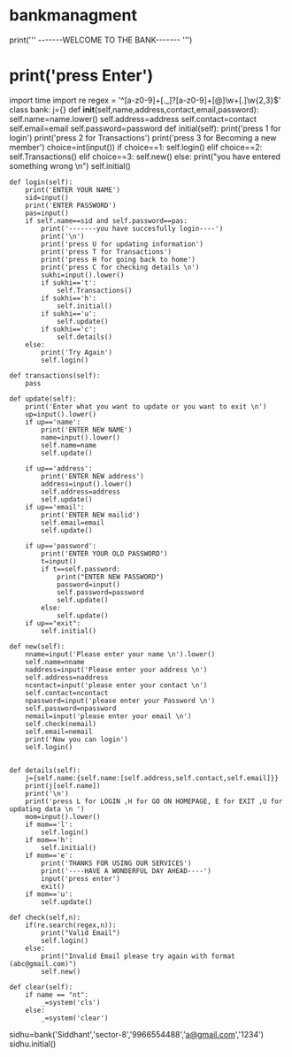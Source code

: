 # bankmanagment
print('''										-------WELCOME TO THE BANK-------																							''')
# print('press Enter')
import time
import re
regex = '^[a-z0-9]+[\._]?[a-z0-9]+[@]\w+[.]\w{2,3}$'
class bank:
	j={}
	def __init__(self,name,address,contact,email,password):
		self.name=name.lower()
		self.address=address
		self.contact=contact
		self.email=email
		self.password=password
	def initial(self):
		print('press 1 for login')
		print('press 2 for Transactions')
		print('press 3 for Becoming a new member')
		choice=int(input())
		if choice==1:
			self.login()
		elif choice==2:
			self.Transactions()
		elif choice==3:
			self.new()
		else:
			print("you have entered something wrong \n")
			self.initial()

	def login(self):
		print('ENTER YOUR NAME')
		sid=input()
		print('ENTER PASSWORD')
		pas=input()
		if self.name==sid and self.password==pas:
			print('-------you have succesfully login----')
			print('\n')
			print('press U for updating information')
			print('press T for Transactions')
			print('press H for going back to home')
			print('press C for checking details \n')
			sukhi=input().lower()
			if sukhi=='t':
				self.Transactions()
			if sukhi=='h':
				self.initial()
			if sukhi=='u':
				self.update()
			if sukhi=='c':
				self.details()
		else:
			print('Try Again')
			self.login()
	
	def transactions(self):
		pass

	def update(self):
		print('Enter what you want to update or you want to exit \n')
		up=input().lower()
		if up=='name':
			print('ENTER NEW NAME')
			name=input().lower()
			self.name=name
			self.update()

		if up=='address':
			print('ENTER NEW address')
			address=input().lower()
			self.address=address
			self.update()
		if up=='email':
			print('ENTER NEW mailid')
			self.email=email
			self.update()

		if up=='password':
			print('ENTER YOUR OLD PASSWORD')
			t=input()
			if t==self.password:
				print("ENTER NEW PASSWORD")
				password=input()
				self.password=password
				self.update()
			else:
				self.update()
		if up=="exit":
			self.initial()

	def new(self):
		nname=input('Please enter your name \n').lower()
		self.name=nname
		naddress=input('Please enter your address \n')
		self.address=naddress
		ncontact=input('please enter your contact \n')
		self.contact=ncontact
		npassword=input('please enter your Password \n')
		self.password=npassword
		nemail=input('please enter your email \n')
		self.check(nemail)
		self.email=nemail
		print('Now you can login')
		self.login()


	def details(self):
		j={self.name:{self.name:[self.address,self.contact,self.email]}}
		print(j[self.name])
		print('\n')
		print('press L for LOGIN ,H for GO ON HOMEPAGE, E for EXIT ,U for updating data \n ')
		mom=input().lower()
		if mom=='l':
			self.login()
		if mom=='h':
			self.initial()
		if mom=='e':
			print('THANKS FOR USING OUR SERVICES')
			print('----HAVE A WONDERFUL DAY AHEAD----')
			input('press enter')
			exit()
		if mom=='u':
			self.update()

	def check(self,n):  
	    if(re.search(regex,n)):  
	        print("Valid Email")
	        self.login()          
	    else:  
	        print("Invalid Email please try again with format (abc@gmail.com)") 
	        self.new() 
	        
    def clear(self):
		if name == "nt":
			_=system('cls')
		else:
			_=system('clear')

sidhu=bank('Siddhant','sector-8','9966554488','a@gmail.com','1234')
sidhu.initial()
